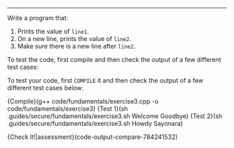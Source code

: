---

Write a program that:

 1. Prints the value of `line1`.
 1. On a new line, prints the value of `line2`.
 1. Make sure there is a new line after `line2`.
 
To test the code, first compile and then check the output of a few different test cases:

To test your code, first `COMPILE` it and then check the output of a few different test cases below:

{Compile}(g++ code/fundamentals/exercise3.cpp -o code/fundamentals/exercise3)
{Test 1}(sh .guides/secure/fundamentals/exercise3.sh Welcome Goodbye)
{Test 2}(sh .guides/secure/fundamentals/exercise3.sh Howdy Sayonara)

{Check It!|assessment}(code-output-compare-784241532)
